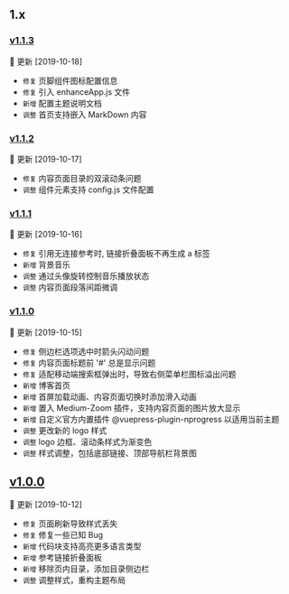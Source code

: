 ## 1.x

### [v1.1.3](https://github.com/Veminem/vuepress-theme-oneN/releases/tag/1.1.3-beta)

 🔔 更新 [2019-10-18]

- `修复` 页脚组件图标配置信息
- `修复` 引入 enhanceApp.js 文件
- `新增` 配置主题说明文档
- `调整` 首页支持嵌入 MarkDown 内容

### [v1.1.2](https://github.com/Veminem/vuepress-theme-oneN/releases/tag/1.1.2)

 🔔 更新 [2019-10-17]

- `修复` 内容页面目录的双滚动条问题
- `调整` 组件元素支持 config.js 文件配置

### [v1.1.1](https://github.com/Veminem/vuepress-theme-oneN/releases/tag/1.1.1)

 🔔 更新 [2019-10-16]

- `修复` 引用无连接参考时, 链接折叠面板不再生成 a 标签
- `新增` 背景音乐
- `调整` 通过头像旋转控制音乐播放状态
- `调整` 内容页面段落间距微调

### [v1.1.0](https://github.com/Veminem/vuepress-theme-oneN/releases/tag/1.1.0)

 🔔 更新 [2019-10-15]

- `修复` 侧边栏选项选中时箭头闪动问题
- `修复` 内容页面标题前 '#' 总是显示问题
- `修复` 适配移动端搜索框弹出时，导致右侧菜单栏图标溢出问题
- `新增` 博客首页
- `新增` 首屏加载动画、内容页面切换时添加滑入动画
- `新增` 置入 Medium-Zoom 插件，支持内容页面的图片放大显示
- `新增` 自定义官方内置插件 @vuepress-plugin-nprogress 以适用当前主题
- `调整` 更改新的 logo 样式
- `调整` logo 边框、滚动条样式为渐变色
- `调整` 样式调整，包括底部链接、顶部导航栏背景图

## [v1.0.0](https://github.com/Veminem/vuepress-theme-oneN/releases/tag/1.0.0)

 🔔 更新 [2019-10-12]

- `修复` 页面刷新导致样式丢失
- `修复` 修复一些已知 Bug
- `新增` 代码块支持高亮更多语言类型
- `新增` 参考链接折叠面板
- `新增` 移除页内目录，添加目录侧边栏
- `调整` 调整样式，重构主题布局
